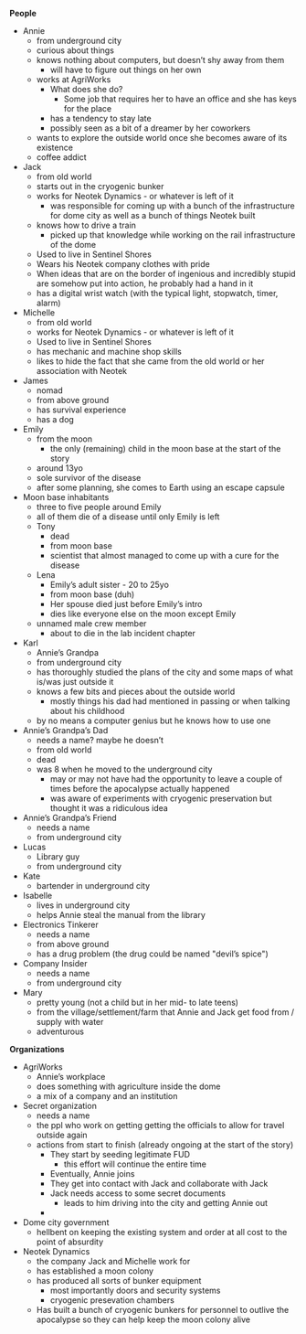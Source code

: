 **People**

* Annie 
  * from underground city
  * curious about things
  * knows nothing about computers, but doesn’t shy away from them 
    * will have to figure out things on her own
  * works at AgriWorks 
    * What does she do? 
      * Some job that requires her to have an office and she has keys for the place
    * has a tendency to stay late
    * possibly seen as a bit of a dreamer by her coworkers
  * wants to explore the outside world once she becomes aware of its existence
  * coffee addict
* Jack 
  * from old world
  * starts out in the cryogenic bunker
  * works for Neotek Dynamics - or whatever is left of it 
    * was responsible for coming up with a bunch of the infrastructure for dome city as well as a bunch of things Neotek built
  * knows how to drive a train 
    * picked up that knowledge while working on the rail infrastructure of the dome
  * Used to live in Sentinel Shores
  * Wears his Neotek company clothes with pride
  * When ideas that are on the border of ingenious and incredibly stupid are somehow put into action, he probably had a hand in it
  * has a digital wrist watch (with the typical light, stopwatch, timer, alarm)
* Michelle 
  * from old world
  * works for Neotek Dynamics - or whatever is left of it
  * Used to live in Sentinel Shores
  * has mechanic and machine shop skills
  * likes to hide the fact that she came from the old world or her association with Neotek
* James 
  * nomad
  * from above ground
  * has survival experience
  * has a dog
* Emily 
  * from the moon 
    * the only (remaining) child in the moon base at the start of the story
  * around 13yo
  * sole survivor of the disease
  * after some planning, she comes to Earth using an escape capsule
* Moon base inhabitants 
  * three to five people around Emily
  * all of them die of a disease until only Emily is left
  * Tony 
    * dead
    * from moon base
    * scientist that almost managed to come up with a cure for the disease
  * Lena 
    * Emily’s adult sister - 20 to 25yo
    * from moon base (duh)
    * Her spouse died just before Emily’s intro
    * dies like everyone else on the moon except Emily
  * unnamed male crew member 
    * about to die in the lab incident chapter
* Karl 
  * Annie’s Grandpa
  * from underground city
  * has thoroughly studied the plans of the city and some maps of what is/was just outside it
  * knows a few bits and pieces about the outside world 
    * mostly things his dad had mentioned in passing or when talking about his childhood
  * by no means a computer genius but he knows how to use one
* Annie’s Grandpa’s Dad 
  * needs a name? maybe he doesn’t
  * from old world
  * dead
  * was 8 when he moved to the underground city 
    * may or may not have had the opportunity to leave a couple of times before the apocalypse actually happened
    * was aware of experiments with cryogenic preservation but thought it was a ridiculous idea
* Annie’s Grandpa’s Friend 
  * needs a name
  * from underground city
* Lucas 
  * Library guy
  * from underground city
* Kate 
  * bartender in underground city
* Isabelle 
  * lives in underground city
  * helps Annie steal the manual from the library
* Electronics Tinkerer 
  * needs a name
  * from above ground
  * has a drug problem (the drug could be named "devil’s spice")
* Company Insider 
  * needs a name
  * from underground city
* Mary
  * pretty young (not a child but in her mid- to late teens)
  * from the village/settlement/farm that Annie and Jack get food from / supply with water
  * adventurous

**Organizations**

* AgriWorks 
  * Annie’s workplace
  * does something with agriculture inside the dome
  * a mix of a company and an institution
* Secret organization 
  * needs a name
  * the ppl who work on getting getting the officials to allow for travel outside again
  * actions from start to finish (already ongoing at the start of the story) 
    * They start by seeding legitimate FUD
      * this effort will continue the entire time
    * Eventually, Annie joins
    * They get into contact with Jack and collaborate with Jack
    * Jack needs access to some secret documents
      * leads to him driving into the city and getting Annie out
    * 
* Dome city government
  * hellbent on keeping the existing system and order at all cost to the point of absurdity
* Neotek Dynamics 
  * the company Jack and Michelle work for
  * has established a moon colony
  * has produced all sorts of bunker equipment 
    * most importantly doors and security systems
    * cryogenic presevation chambers
  * Has built a bunch of cryogenic bunkers for personnel to outlive the apocalypse so they can help keep the moon colony alive